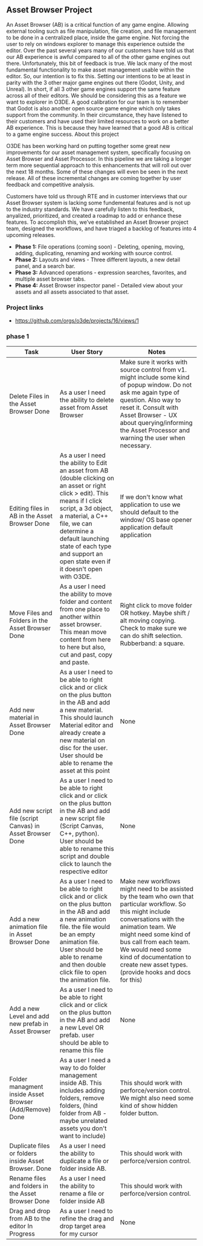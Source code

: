 ## Asset Browser Project 

An Asset Browser (AB) is a critical function of any game engine. Allowing external tooling such as file manipulation, file creation, and file management to be done in a centralized place, inside the game engine. Not forcing the user to rely on windows explorer to manage this experience outside the editor. Over the past several years many of our customers have told us that our AB experience is awful compared to all of the other game engines out there. Unfortunately, this bit of feedback is true. We lack many of the most fundamental functionality to make asset management usable within the editor.  So, our intention is to fix this. Setting our intentions to be at least in parity with the 3 other major game engines out there (Godot, Unity, and Unreal). In short, if all 3 other game engines support the same feature across all of their editors. We should be considering this as a feature we want to explorer in O3DE. A good calibration for our team is to remember that Godot is also another open source game engine which only takes support from the community. In their circumstance, they have listened to their customers and have used their limited resources to work on a better AB experience. This is because they have learned that a good AB is critical to a game engine success.
About this project

O3DE has been working hard on putting together some great new improvements for our asset management system, specifically focusing on Asset Browser and Asset Processor. In this pipeline we are taking a longer term more sequential approach to this enhancements that will roll out over the next 18 months. Some of these changes will even be seen in the next release. All of these incremental changes are coming together by user feedback and competitive analysis.

Customers have told us through RTE and in customer interviews that our Asset Browser system is lacking some fundemental features and is not up to the industry standards. We have carefully listen to this feedback, anyalized, prioritized, and created a roadmap to add or enhance these features. To accomplish this, we’ve established an Asset Browser project team, designed the workflows, and have triaged a backlog of features into 4 upcoming releases.

- **Phase 1:** File operations (coming soon) - Deleting, opening, moving, adding, duplicating, renaming and working with source control.
- **Phase 2:** Layouts and views - Three different layouts, a new detail panel, and a search bar.
- **Phase 3:** Advanced operations - expression searches, favorites, and multiple asset browser tabs.
- **Phase 4:** Asset Browser inspector panel - Detailed view about your assets and all assets associated to that asset.

### Project links
- https://github.com/orgs/o3de/projects/16/views/1

### phase 1	

| Task  | User Story| Notes |
| ------------- | ------------- |------------- |
| Delete Files in the Asset Browser Done | As a user I need the ability to delete asset from Asset Browser | Make sure it works with source control from v1. might include some kind of popup window. Do not ask me again type of question. Also way to reset it. Consult with Asset Browser - UX about querying/informing the Asset Processor and warning the user when necessary.
| Editing files in AB in the Asset Browser Done | As a user I need the ability to Edit an asset from AB (double clicking on an asset or right click > edit). This means if I click script, a 3d object, a material, a C++ file, we can determine a default launching state of each type and support an open state even if it doesn't open with O3DE. | If we don't know what application to use we should default to the window/ OS base opener application default application |
| Move Files and Folders in the Asset Browser Done | As a user I need the ability to move folder and content from one place to another within asset browser. This mean move content from here to here but also, cut and past, copy and paste.	| Right click to move folder OR hotkey. Maybe shift / alt moving copying. Check to make sure we can do shift selection. Rubberband: a square.
| Add new material in Asset Browser Done | As a user I need to be able to right click and or click on the plus button in the AB and add a new material. This should launch Material editor and already create a new material on disc for the user. User should be able to rename the asset at this point	| None |
| Add new script file (script Canvas) in Asset Browser Done | As a user I need to be able to right click and or click on the plus button in the AB and add a new script file (Script Canvas, C++, python). User should be able to rename this script and double click to launch the respective editor	| None |
|Add a new animation file in Asset Browser Done | As a user I need to be able to right click and or click on the plus button in the AB and add a new animation file. the file would be an empty animation file. User should be able to rename and then double click file to open the animation file.	|	Make new workflows might need to be assisted by the team who own that particular workflow. So this might include conversations with the animation team. We might need some kind of bus call from each team. We would need some kind of documentation to create new asset types. (provide hooks and docs for this)|
| Add a new Level and add new prefab in Asset Browser | As a user I need to be able to right click and or click on the plus button in the AB and add a new Level OR prefab. user should be able to rename this file	| None |	
| Folder managment inside Asset Browser (Add/Remove) Done | As a user I need a way to do folder management inside AB. This includes adding folders, remove folders, (hind folder from AB - maybe unrelated assets you don't want to include) |	This should work with perforce/version control. We might also need some kind of show hidden folder button. |
| Duplicate files or folders inside Asset Browser. Done | As a user I need the ability to duplicate a file or folder inside AB.	|	This should work with perforce/version control.|
|Rename files and folders in the Asset Browser Done | As a user I need the ability to rename a file or folder inside AB	| This should work with perforce/version control. |
| Drag and drop from AB to the editor In Progress | As a user I need to refine the drag and drop target area for my cursor | None |
